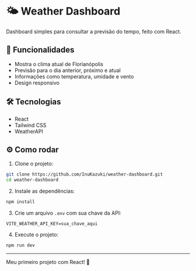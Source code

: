 # 🌤️ Weather Dashboard

Dashboard simples para consultar a previsão do tempo, feito com React.

## 🚀 Funcionalidades

- Mostra o clima atual de Florianópolis
- Previsão para o dia anterior, próximo e atual
- Informações como temperatura, umidade e vento
- Design responsivo

## 🛠️ Tecnologias

- React
- Tailwind CSS
- WeatherAPI

## ⚙️ Como rodar

1. Clone o projeto:
```bash
git clone https://github.com/InuKazuki/weather-dashboard.git
cd weather-dashboard
```

2. Instale as dependências:
```bash
npm install
```

3. Crie um arquivo `.env` com sua chave da API:
```
VITE_WEATHER_API_KEY=sua_chave_aqui
```

4. Execute o projeto:
```bash
npm run dev
```

---

Meu primeiro projeto com React! 🎉